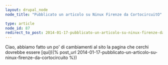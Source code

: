 ```yaml
---
layout: drupal_node
node_title: "Pubblicato un articolo su Ninux Firenze da CortocircuitO"

type: article
node_id: 87
redirect_to_post: 2014-01-17-pubblicato-un-articolo-su-ninux-firenze-da-cortocircuito
---
```


Ciao, abbiamo fatto un po' di cambiamenti al sito
la pagina che cerchi dovrebbe essere [qui]({% post_url 2014-01-17-pubblicato-un-articolo-su-ninux-firenze-da-cortocircuito %})